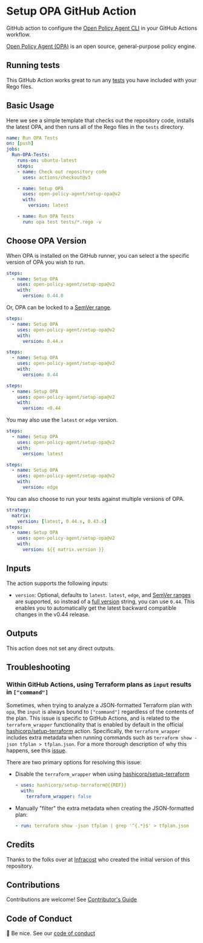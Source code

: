 # Setup OPA GitHub Action

GitHub action to configure the [Open Policy Agent CLI](https://www.openpolicyagent.org/docs/latest/cli/) in your GitHub Actions workflow.

[Open Policy Agent (OPA)](https://github.com/open-policy-agent/opa) is an open source, general-purpose policy engine.

## Running tests

This GitHub Action works great to run any [tests](https://www.openpolicyagent.org/docs/latest/policy-testing/) you have included with your Rego files.

## Basic Usage

Here we see a simple template that checks out the repository code, installs the latest OPA, and then runs all of the Rego files in the `tests` directory.

```yml
name: Run OPA Tests
on: [push]
jobs:
  Run-OPA-Tests:
    runs-on: ubuntu-latest
    steps:
    - name: Check out repository code
      uses: actions/checkout@v3

    - name: Setup OPA
      uses: open-policy-agent/setup-opa@v2
      with:
        version: latest

    - name: Run OPA Tests
      run: opa test tests/*.rego -v
```

## Choose OPA Version

When OPA is installed on the GitHub runner, you can select a the specific version of OPA you wish to run.

```yml
steps:
  - name: Setup OPA
    uses: open-policy-agent/setup-opa@v2
    with:
      version: 0.44.0
```

Or, OPA can be locked to a [SemVer range](https://www.npmjs.com/package/semver#ranges).

```yml
steps:
  - name: Setup OPA
    uses: open-policy-agent/setup-opa@v2
    with:
      version: 0.44.x
```

```yml
steps:
  - name: Setup OPA
    uses: open-policy-agent/setup-opa@v2
    with:
      version: 0.44
```

```yml
steps:
  - name: Setup OPA
    uses: open-policy-agent/setup-opa@v2
    with:
      version: <0.44
```

You may also use the `latest` or `edge` version.

```yml
steps:
  - name: Setup OPA
    uses: open-policy-agent/setup-opa@v2
    with:
      version: latest
```

```yml
steps:
  - name: Setup OPA
    uses: open-policy-agent/setup-opa@v2
    with:
      version: edge
```

You can also choose to run your tests against multiple versions of OPA.

```yml
strategy:
  matrix:
    version: [latest, 0.44.x, 0.43.x]
steps:
  - name: Setup OPA
    uses: open-policy-agent/setup-opa@v2
    with:
      version: ${{ matrix.version }}
```

## Inputs

The action supports the following inputs:

- `version`: Optional, defaults to `latest`.  `latest`, `edge`, and [SemVer ranges](https://www.npmjs.com/package/semver#ranges) are supported, so instead of a [full version](https://github.com/open-policy-agent/opa/releases) string, you can use `0.44`. This enables you to automatically get the latest backward compatible changes in the v0.44 release.

## Outputs

This action does not set any direct outputs.

## Troubleshooting

### Within GitHub Actions, using Terraform plans as `input` results in `["command"]`

Sometimes, when trying to analyze a JSON-formatted Terraform plan with `opa`,
the `input` is always bound to `["command"]` regardless of the contents of the
plan. This issue is specific to GitHub Actions, and is related to the
`terraform_wrapper` functionality that is enabled by default in the official
[hashicorp/setup-terraform](https://github.com/hashicorp/setup-terraform)
action. Specifically, the `terraform_wrapper` includes extra metadata when
running commands such as `terraform show -json tfplan > tfplan.json`. For a more
thorough description of why this happens, see this
[issue](https://github.com/open-policy-agent/opa/issues/5619#issuecomment-1608245191).

There are two primary options for resolving this issue:

- Disable the `terraform_wrapper` when using [hashicorp/setup-terraform](https://github.com/hashicorp/setup-terraform)

  ```yaml
  - uses: hashicorp/setup-terraform@{{REF}}
    with:
      terraform_wrapper: false
  ```

- Manually "filter" the extra metadata when creating the JSON-formatted plan:

  ```yaml
  - run: terraform show -json tfplan | grep '^{.*}$' > tfplan.json
  ```

## Credits

Thanks to the folks over at [Infracost](https://github.com/infracost/infracost) who created the initial version of this repository.

## Contributions
Contributions are welcome! See [Contributor's Guide](https://www.openpolicyagent.org/docs/latest/contributing/)

## Code of Conduct
👋 Be nice. See our [code of conduct](https://github.com/open-policy-agent/opa/blob/main/CODE_OF_CONDUCT.md)
